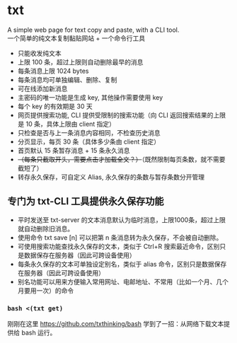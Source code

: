 # txt

A simple web page for text copy and paste, with a CLI tool.  
一个简单的纯文本复制黏贴网站 + 一个命令行工具

- 只能收发纯文本
- 上限 100 条，超过上限则自动删除最早的消息
- 每条消息上限 1024 bytes
- 每条消息均可单独编辑、删除、复制
- 可在线添加新消息
- 主密码的唯一功能是生成 key, 其他操作需要使用 key
- 每个 key 的有效期是 30 天
- 网页提供搜索功能, CLI 提供受限制的搜索功能（向 CLI 返回搜索结果的上限是 10 条，具体上限由 client 指定）
- 只检查是否与上一条消息内容相同，不检查历史消息
- 分页显示，每页 30 条（具体多少条由 client 指定）
- 首页默认 15 条暂存消息 + 15 条永久消息
- ~~（每条只截取开头，需要点击才加载全文？）~~（既然限制每页条数，就不需要截短了）
- 转存永久保存，可自定义 Alias, 永久保存的条数与暂存条数分开管理

## 专门为 txt-CLI 工具提供永久保存功能

- 平时发送至 txt-server 的文本消息默认为临时消息，上限1000条，超过上限就自动删除旧消息。
- 使用命令 txt save [n] 可以把第 n 条消息转为永久保存，不会被自动删除。
- 可使用搜索功能查找永久保存的文本，类似于 Ctrl+R 搜索最近命令，区别只是数据保存在服务器（因此可跨设备使用）
- 每条永久保存的文本可单独设定别名，类似于 alias 命令，区别只是数据保存在服务器（因此可跨设备使用）
- 别名功能可以用来方便输入常用网址、电邮地址、不常用（比如一个月、几个月要用一次）的命令

### `bash <(txt get)`

刚刚在这里 https://github.com/txthinking/bash 学到了一招：从网络下载文本提供给 bash 运行。
